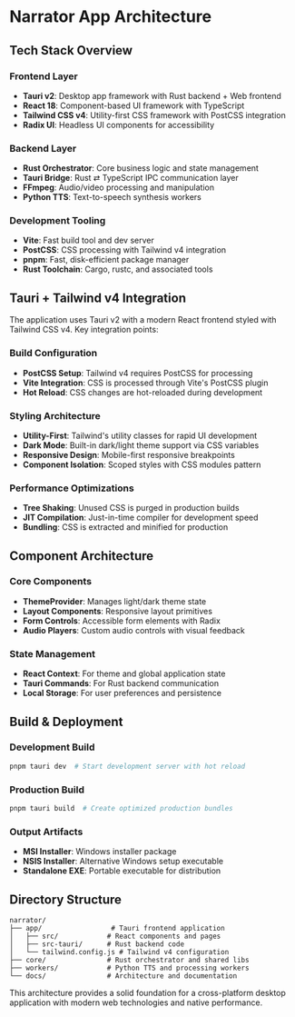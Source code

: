 # Narrator App Architecture

## Tech Stack Overview

### Frontend Layer
- **Tauri v2**: Desktop app framework with Rust backend + Web frontend
- **React 18**: Component-based UI framework with TypeScript
- **Tailwind CSS v4**: Utility-first CSS framework with PostCSS integration
- **Radix UI**: Headless UI components for accessibility

### Backend Layer
- **Rust Orchestrator**: Core business logic and state management
- **Tauri Bridge**: Rust ⇄ TypeScript IPC communication layer
- **FFmpeg**: Audio/video processing and manipulation
- **Python TTS**: Text-to-speech synthesis workers

### Development Tooling
- **Vite**: Fast build tool and dev server
- **PostCSS**: CSS processing with Tailwind v4 integration
- **pnpm**: Fast, disk-efficient package manager
- **Rust Toolchain**: Cargo, rustc, and associated tools

## Tauri + Tailwind v4 Integration

The application uses Tauri v2 with a modern React frontend styled with Tailwind CSS v4. Key integration points:

### Build Configuration
- **PostCSS Setup**: Tailwind v4 requires PostCSS for processing
- **Vite Integration**: CSS is processed through Vite's PostCSS plugin
- **Hot Reload**: CSS changes are hot-reloaded during development

### Styling Architecture
- **Utility-First**: Tailwind's utility classes for rapid UI development
- **Dark Mode**: Built-in dark/light theme support via CSS variables
- **Responsive Design**: Mobile-first responsive breakpoints
- **Component Isolation**: Scoped styles with CSS modules pattern

### Performance Optimizations
- **Tree Shaking**: Unused CSS is purged in production builds
- **JIT Compilation**: Just-in-time compiler for development speed
- **Bundling**: CSS is extracted and minified for production

## Component Architecture

### Core Components
- **ThemeProvider**: Manages light/dark theme state
- **Layout Components**: Responsive layout primitives
- **Form Controls**: Accessible form elements with Radix
- **Audio Players**: Custom audio controls with visual feedback

### State Management
- **React Context**: For theme and global application state
- **Tauri Commands**: For Rust backend communication
- **Local Storage**: For user preferences and persistence

## Build & Deployment

### Development Build
```bash
pnpm tauri dev  # Start development server with hot reload
```

### Production Build
```bash
pnpm tauri build  # Create optimized production bundles
```

### Output Artifacts
- **MSI Installer**: Windows installer package
- **NSIS Installer**: Alternative Windows setup executable
- **Standalone EXE**: Portable executable for distribution

## Directory Structure

```
narrator/
├── app/                 # Tauri frontend application
│   ├── src/            # React components and pages
│   ├── src-tauri/      # Rust backend code
│   └── tailwind.config.js # Tailwind v4 configuration
├── core/               # Rust orchestrator and shared libs
├── workers/            # Python TTS and processing workers
└── docs/               # Architecture and documentation
```

This architecture provides a solid foundation for a cross-platform desktop application with modern web technologies and native performance.